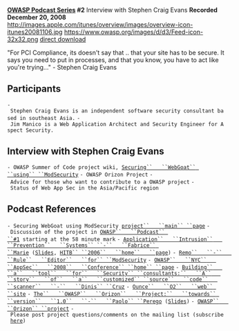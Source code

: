 **[OWASP Podcast Series](OWASP_Podcast "wikilink") \#2**
Interview with Stephen Craig Evans
<b>Recorded December 20, 2008</b>
[<http://images.apple.com/itunes/overview/images/overview-icon-itunes20081106.jpg>](http://itunes.apple.com/WebObjects/MZStore.woa/wa/viewPodcast?id=300769012)
[<https://www.owasp.org/images/d/d3/Feed-icon-32x32.png>](http://www.owasp.org/download/jmanico/podcast.xml)
[direct
download](http://www.owasp.org/download/jmanico/owasp_podcast_2.mp3)

"For PCI Compliance, its doesn't say that .. that your site
has to be secure. It says you need to put in processes, and that
you know, you have to act like you're trying..." - Stephen Craig Evans

## Participants

`- Stephen Craig Evans is an independent software security consultant based in southeast Asia.`
`- Jim Manico is a Web Application Architect and Security Engineer for Aspect Security. `

## Interview with Stephen Craig Evans

`- OWASP Summer of Code project wiki, `[`Securing``   ``WebGoat``
 ``using``
 ``ModSecurity`](OWASP_Securing_WebGoat_using_ModSecurity_Project "wikilink")
`- OWASP Orizon Project`
`- Advice for those who want to contribute to a OWASP project`
`- Status of Web App Sec in the Asia/Pacific region`

## Podcast References

`- Securing WebGoat using ModSecurity `[`project``   ``main``
 ``page`](https://www.owasp.org/index.php/Category:OWASP_Securing_WebGoat_using_ModSecurity_Project)
`- Discussion of the project in `[`OWASP``   ``Podcast``
 ``#1`](https://www.owasp.org/index.php/Podcast_1)` starting at the 58 minute mark`
`- `[`Application``   ``Intrusion``   ``Prevention``   ``Systems``
 ``-``   ``Fabrice``
 ``Marie`](http://video.google.com/videoplay?docid=-5884267248089217481)` (`[`Slides`](http://www.packetstormsecurity.org/hitb06/DAY_1_-_Fabrice_Marie_-_AIPS.pdf)`, `[`HITB``
 ``2006``   ``home``   ``page`](http://video.hitb.org/2006.html)`)`
`- `[`Remo``   ``-``   ``Rule``   ``Editor``   ``for``
 ``ModSecurity`](http://remo.netnea.com/)
`- `[`OWASP``   ``NYC``   ``AppSec``   ``2008``   ``Conference``
 ``home``
 ``page`](https://www.owasp.org/index.php/OWASP_NYC_AppSec_2008_Conference)
`- `[`Building``   ``a``   ``tool``   ``for``   ``Security``
 ``consultants:``   ``A``   ``story``   ``of``   ``a``   ``customized``
 ``source``   ``code``   ``scanner``   ``-``   ``Dinis``
 ``Cruz`](http://video.google.com/videoplay?docid=5269154656993046978)
`- `[`Ounce``   ``O2``   ``web``
 ``site`](http://ounceopen.squarespace.com/)
`- `[`The``   ``OWASP``   ``Orizon``   ``Project:``   ``towards``
 ``version``   ``1.0``   ``-``   ``Paolo``
 ``Perego`](http://video.google.com/videoplay?docid=-9104434795648450379)` (`[`Slides`](http://www.owasp.org/index.php/Image:The_Owasp_Orizon_Project_Towards_version_1.0_v1.0.ppt#file)`)`
`- `[`OWASP``   ``Orizon``
 ``project`](https://www.owasp.org/index.php/Category:OWASP_Orizon_Project)
`- Please post project questions/comments on the mailing list (subscribe `[`here`](https://lists.owasp.org/mailman/listinfo/owasp-webgoat-using-modsecurity)`)`
